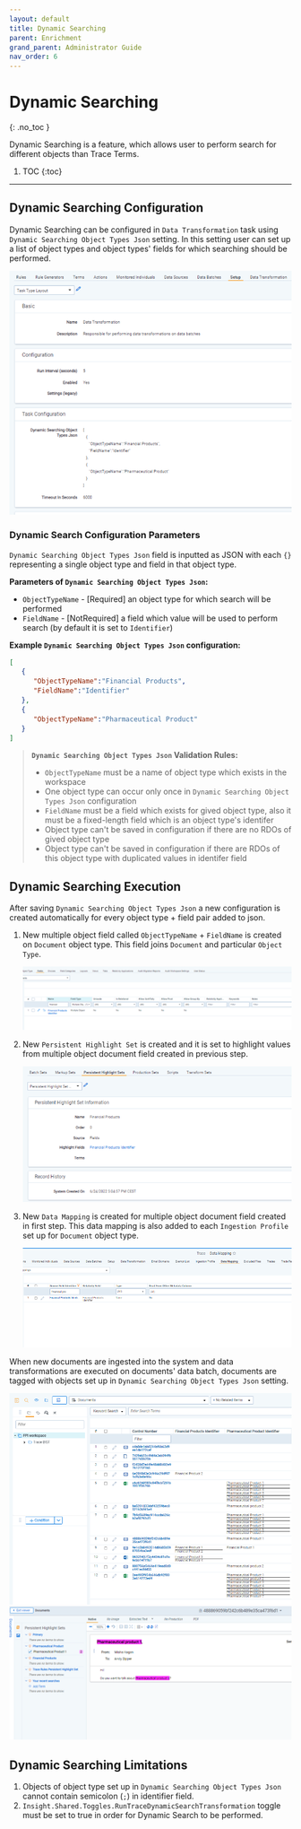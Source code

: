 ```yaml
---
layout: default
title: Dynamic Searching
parent: Enrichment
grand_parent: Administrator Guide
nav_order: 6
---
```

# Dynamic Searching
{: .no_toc }

Dynamic Searching is a feature, which allows user to perform search for different objects than Trace Terms. 

1. TOC
{:toc}

---
## Dynamic Searching Configuration
Dynamic Searching can be configured in `Data Transformation` task using `Dynamic Searching Object Types Json` setting. In this setting user can set up a list of object types and object types' fields for which searching should be performed. 

  ![](media/dynamic_searching/DynamicSearchingConfigurationSetup.PNG)

### Dynamic Search Configuration Parameters

`Dynamic Searching Object Types Json` field is inputted as JSON with each `{}` representing a single object type and field in that object type.

**Parameters of `Dynamic Searching Object Types Json`:**
- `ObjectTypeName` - [Required] an object type for which search will be performed
- `FieldName` - [NotRequired] a field which value will be used to perform search (by default it is set to `Identifier`)


**Example `Dynamic Searching Object Types Json` configuration:**
```json
[
   {
      "ObjectTypeName":"Financial Products",
      "FieldName":"Identifier"
   },
   {
      "ObjectTypeName":"Pharmaceutical Product"
   }
]
```

> **`Dynamic Searching Object Types Json` Validation Rules:**
>
> - `ObjectTypeName` must be a name of object type which exists in the workspace
> - One object type can occur only once in `Dynamic Searching Object Types Json` configuration
> - `FieldName` must be a field which exists for gived object type, also it must be a fixed-length field which is an object type's identifer
> - Object type can't be saved in configuration if there are no RDOs of gived object type
> - Object type can't be saved in configuration if there are RDOs of this object type with duplicated values in identifer field

## Dynamic Searching Execution

After saving `Dynamic Searching Object Types Json` a new configuration is created automatically for every object type + field pair added to json.
1) New multiple object field called `ObjectTypeName` + `FieldName` is created on `Document` object type. This field joins `Document` and particular `Object Type`.

    ![](media/dynamic_searching/DynamicSearching_MultipleObjectDocumentField.PNG)

2) New `Persistent Highlight Set` is created and it is set to highlight values from multiple object document field created in previous step.

    ![](media/dynamic_searching/DynamicSearching_PersistentHighlightSet.PNG)

3) New `Data Mapping` is created for multiple object document field created in first step. This data mapping is also added to each `Ingestion Profile` set up for `Document` object type.

    ![](media/dynamic_searching/DynamicSearching_DataMapping.PNG)

When new documents are ingested into the system and data transformations are executed on documents' data batch, documents are tagged with objects set up in `Dynamic Searching Object Types Json` setting.

![](media/dynamic_searching/DynamicSearching_DocumentView.PNG)
![](media/dynamic_searching/DynamicSearching_HighlightedDocument.PNG)

## Dynamic Searching Limitations
1) Objects of object type set up in `Dynamic Searching Object Types Json` cannot contain semicolon (`;`) in identifier field.
2) `Insight.Shared.Toggles.RunTraceDynamicSearchTransformation` toggle must be set to true in order for Dynamic Search to be performed.



